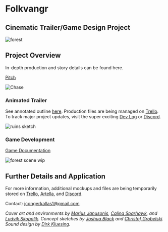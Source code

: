 # Folkvangr
## Cinematic Trailer/Game Design Project

![forest](https://github.com/jcongerkallas1/Brefhamer/blob/master/Images/thumbnail_forest.jpg)

## Project Overview
In-depth production and story details can be found here.

[Pitch](https://github.com/jcongerkallas1/Folkvangr/blob/master/Documents/Pitch.md)

![Chase](https://github.com/jcongerkallas1/Folkvangr/blob/master/Images/folkvangr_chase2.jpg)

### Animated Trailer
See annotated outline [here](https://github.com/jcongerkallas1/Folkvangr/blob/master/Trailer%20Outline.md).  Production files are being managed on [Trello](https://trello.com/b/b2Wf4KYK/folkvangr).  To track major project updates, visit the super exciting [Dev Log](https://github.com/jcongerkallas1/Folkvangr/blob/master/Dev%20Log.md) or [Discord](https://discordapp.com/channels/326900944862314506).

![ruins sketch](https://github.com/jcongerkallas1/Brefhamer/blob/master/Images/monastary_ruins_sketch_small.jpg)

### Game Development
[Game Documentation](https://github.com/jcongerkallas1/Folkvangr/edit/master/DOCUMENTATION.md)

![forest scene wip](https://github.com/jcongerkallas1/Brefhamer/blob/master/Images/unused_forest_thumbnail2.jpg)

## Further Details and Application
For more information, additional mockups and files are being temporarily stored on [Trello](https://trello.com/b/b2Wf4KYK/folkvangr), [Artella](https://www.artella.com/#/project/7e749e21-8d3d-49bb-8a19-146cdf4a3030/overview), and [Discord](https://discordapp.com/channels/326900944862314506).

Contact: jcongerkallas1@gmail.com

*Cover art and environments by [Marius Janusonis](http://www.artofmarius.com/), [Calina Sparhawk](https://www.artstation.com/calina), and [Ludvik Skopalik](https://www.artstation.com/ludvikskp).  Concept sketches by [Joshua Black](https://www.artstation.com/axis213) and [Christof Grobelski](https://www.artstation.com/gloominati). Sound design by [Dirk Kluesing](https://soundcloud.com/irkluesing).*


